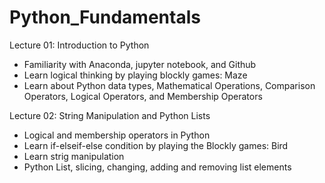 # Python_Fundamentals

Lecture 01: Introduction to Python

- Familiarity with Anaconda, jupyter notebook, and Github
- Learn logical thinking by playing blockly games: Maze
- Learn about Python data types, Mathematical Operations, Comparison Operators, Logical Operators, and Membership Operators


Lecture 02: String Manipulation and Python Lists

- Logical and membership operators in Python
- Learn if-elseif-else condition by playing the Blockly games: Bird
- Learn strig manipulation
- Python List, slicing, changing, adding and removing list elements
